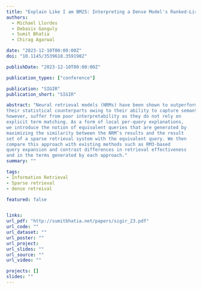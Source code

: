 ```yaml
---
title: "Explain Like I am BM25: Interpreting a Dense Model's Ranked-List with a Sparse Approximation"
authors:
  - Michael Llordes 
  - Debasis Ganguly
  - Sumit Bhatia
  - Chirag Agarwal

date: "2023-12-10T00:00:00Z"
doi: "10.1145/3539618.3591982"

publishDate: "2023-12-10T00:00:00Z"

publication_types: ["conference"]

publication: "SIGIR"
publication_short: "SIGIR"

abstract: "Neural retrieval models (NRMs) have been shown to outperform
their statistical counterparts owing to their ability to capture semantic meaning via dense document representations. These models,
however, suffer from poor interpretability as they do not rely on
explicit term matching. As a form of local per-query explanations,
we introduce the notion of equivalent queries that are generated by
maximizing the similarity between the NRM’s results and the result
set of a sparse retrieval system with the equivalent query. We then
compare this approach with existing methods such as RM3-based
query expansion and contrast differences in retrieval effectiveness
and in the terms generated by each approach."
summary: ""

tags:
- Information Retrieval
- Sparse retrieval
- dense retreival

featured: false


links:
url_pdf: "http://sumitbhatia.net/papers/sigir_23.pdf"
url_code: ""
url_dataset: ""
url_poster: ""
url_project: 
url_slides: ""
url_source: ""
url_video: ""

projects: []
slides: ""
---
```

